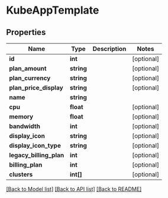 # KubeAppTemplate

## Properties
Name | Type | Description | Notes
------------ | ------------- | ------------- | -------------
**id** | **int** |  | [optional] 
**plan_amount** | **string** |  | [optional] 
**plan_currency** | **string** |  | [optional] 
**plan_price_display** | **string** |  | [optional] 
**name** | **string** |  | 
**cpu** | **float** |  | [optional] 
**memory** | **float** |  | [optional] 
**bandwidth** | **int** |  | [optional] 
**display_icon** | **string** |  | [optional] 
**display_icon_type** | **string** |  | [optional] 
**legacy_billing_plan** | **int** |  | [optional] 
**billing_plan** | **int** |  | [optional] 
**clusters** | **int[]** |  | [optional] 

[[Back to Model list]](../README.md#documentation-for-models) [[Back to API list]](../README.md#documentation-for-api-endpoints) [[Back to README]](../README.md)


